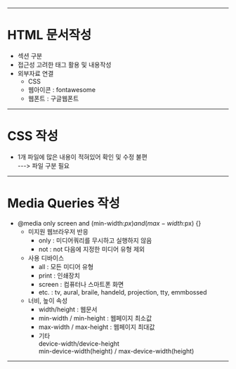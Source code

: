 <hr/>

# HTML 문서작성
* 섹션 구분
* 접근성 고려한 태그 활용 및 내용작성
* 외부자료 연결
  + CSS
  + 웹아이콘 : fontawesome
  + 웹폰트 : 구글웹폰트

<hr/>

# CSS 작성
* 1개 파일에 많은 내용이 적혀있어 확인 및 수정 불편<br>
   ---> 파일 구분 필요

<hr/>

# Media Queries 작성
* @media only screen
    and (min-width:$px)
    and (max-width:$px) {}
  + 미지원 웹브라우저 반응
    - only : 미디어쿼리를 무시하고 실행하지 않음
    - not : not 다음에 지정한 미디어 유형 제외
  + 사용 디바이스
    - all : 모든 미디어 유형
    - print : 인쇄장치
    - screen : 컴퓨터나 스마트폰 화면
    - etc. : tv, aural, braile, handeld, projection, tty, emmbossed
  + 너비, 높이 속성
    - width/height : 웹문서
    - min-width / min-height : 웹페이지 최소값
    - max-width / max-height : 웹페이지 최대값
    - 기타<br>
      device-width/device-height<br>
      min-device-width(height) / max-device-width(height)<br>
      
<hr/>
